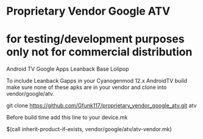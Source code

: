 # Proprietary Vendor Google ATV 
# for testing/development purposes only not for commercial distribution

Android TV Google Apps Leanback Base Lolipop

To include Leanback Gapps in your Cyanogenmod 12.x AndroidTV build make sure none of these apks are in your vendor and clone into vendor/google/atv.

git clone https://github.com/Gfunk117/proprietary_vendor_google_atv.git atv

Before build time add this line to your device.mk


$(call inherit-product-if-exists, vendor/google/atv/atv-vendor.mk)
